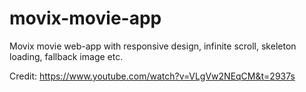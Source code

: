 # movix-movie-app
Movix movie web-app with responsive design, infinite scroll, skeleton loading, fallback image etc.

Credit: https://www.youtube.com/watch?v=VLgVw2NEqCM&t=2937s
